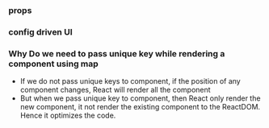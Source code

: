 ### props

### config driven UI

### Why Do we need to pass unique key while rendering a component using map
- If we do not pass unique keys to component, if the position of any component changes, React will render all the component
- But when we pass unique key to component, then React only render the new component, it not render the existing component to the ReactDOM. Hence it optimizes the code. 